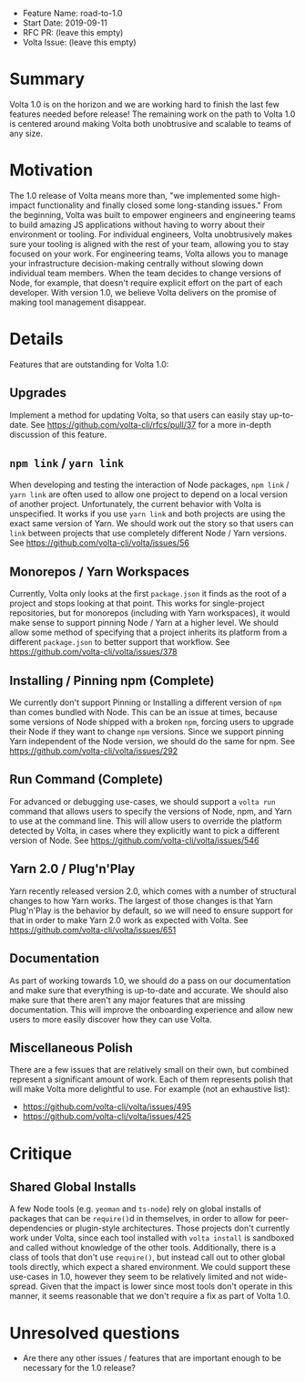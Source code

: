 - Feature Name: road-to-1.0
- Start Date: 2019-09-11
- RFC PR: (leave this empty)
- Volta Issue: (leave this empty)

# Summary
[summary]: #summary

Volta 1.0 is on the horizon and we are working hard to finish the last few features needed before release! The remaining work on the path to Volta 1.0 is centered around making Volta both unobtrusive and scalable to teams of any size.

# Motivation
[motivation]: #motivation

The 1.0 release of Volta means more than, "we implemented some high-impact functionality and finally closed some long-standing issues." From the beginning, Volta was built to empower engineers and engineering teams to build amazing JS applications without having to worry about their environment or tooling. For individual engineers, Volta unobtrusively makes sure your tooling is aligned with the rest of your team, allowing you to stay focused on your work. For engineering teams, Volta allows you to manage your infrastructure decision-making centrally without slowing down individual team members. When the team decides to change versions of Node, for example, that doesn't require explicit effort on the part of each developer. With version 1.0, we believe Volta delivers on the promise of making tool management disappear.

# Details
[details]: #details

Features that are outstanding for Volta 1.0:

## Upgrades

Implement a method for updating Volta, so that users can easily stay up-to-date. See https://github.com/volta-cli/rfcs/pull/37 for a more in-depth discussion of this feature.

## `npm link` / `yarn link`

When developing and testing the interaction of Node packages, `npm link` / `yarn link` are often used to allow one project to depend on a local version of another project. Unfortunately, the current behavior with Volta is unspecified. It works if you use `yarn link` and both projects are using the exact same version of Yarn. We should work out the story so that users can `link` between projects that use completely different Node / Yarn versions. See https://github.com/volta-cli/volta/issues/56

## Monorepos / Yarn Workspaces

Currently, Volta only looks at the first `package.json` it finds as the root of a project and stops looking at that point. This works for single-project repositories, but for monorepos (including with Yarn workspaces), it would make sense to support pinning Node / Yarn at a higher level. We should allow some method of specifying that a project inherits its platform from a different `package.json` to better support that workflow. See https://github.com/volta-cli/volta/issues/378

## Installing / Pinning npm (Complete)

We currently don't support Pinning or Installing a different version of `npm` than comes bundled with Node. This can be an issue at times, because some versions of Node shipped with a broken `npm`, forcing users to upgrade their Node if they want to change `npm` versions. Since we support pinning Yarn independent of the Node version, we should do the same for npm. See https://github.com/volta-cli/volta/issues/292

## Run Command (Complete)

For advanced or debugging use-cases, we should support a `volta run` command that allows users to specify the versions of Node, npm, and Yarn to use at the command line. This will allow users to override the platform detected by Volta, in cases where they explicitly want to pick a different version of Node. See https://github.com/volta-cli/volta/issues/546

## Yarn 2.0 / Plug'n'Play

Yarn recently released version 2.0, which comes with a number of structural changes to how Yarn works. The largest of those changes is that Yarn Plug'n'Play is the behavior by default, so we will need to ensure support for that in order to make Yarn 2.0 work as expected with Volta. See https://github.com/volta-cli/volta/issues/651

## Documentation

As part of working towards 1.0, we should do a pass on our documentation and make sure that everything is up-to-date and accurate. We should also make sure that there aren't any major features that are missing documentation. This will improve the onboarding experience and allow new users to more easily discover how they can use Volta.

## Miscellaneous Polish

There are a few issues that are relatively small on their own, but combined represent a significant amount of work. Each of them represents polish that will make Volta more delightful to use. For example (not an exhaustive list):

* https://github.com/volta-cli/volta/issues/495
* https://github.com/volta-cli/volta/issues/425

# Critique
[critique]: #critique

## Shared Global Installs

A few Node tools (e.g. `yeoman` and `ts-node`) rely on global installs of packages that can be `require()`d in themselves, in order to allow for peer-dependencies or plugin-style architectures. Those projects don't currently work under Volta, since each tool installed with `volta install` is sandboxed and called without knowledge of the other tools. Additionally, there is a class of tools that don't use `require()`, but instead call out to other global tools directly, which expect a shared environment. We could support these use-cases in 1.0, however they seem to be relatively limited and not wide-spread. Given that the impact is lower since most tools don't operate in this manner, it seems reasonable that we don't require a fix as part of Volta 1.0.

# Unresolved questions
[unresolved]: #unresolved-questions

- Are there any other issues / features that are important enough to be necessary for the 1.0 release?
